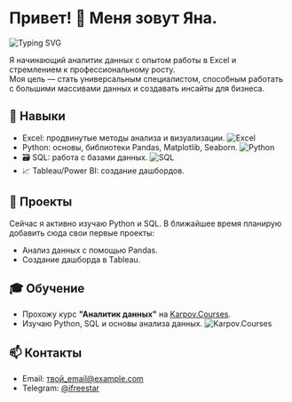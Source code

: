 # Привет! 👋 Меня зовут Яна.
![Typing SVG](https://readme-typing-svg.herokuapp.com/?lines=Аналитик+данных;Люблю+Excel+и+Python;Изучаю+SQL+и+Tableau)

Я начинающий аналитик данных с опытом работы в Excel и стремлением к профессиональному росту.  
Моя цель — стать универсальным специалистом, способным работать с большими массивами данных и создавать инсайты для бизнеса.

## 🚀 Навыки
- <i class="fas fa-chart-line"></i> Excel: продвинутые методы анализа и визуализации. ![Excel](https://img.shields.io/badge/Excel-Expert-green)
- <i class="fab fa-python"></i> Python: основы, библиотеки Pandas, Matplotlib, Seaborn. ![Python](https://img.shields.io/badge/Python-Beginner-yellow)
- 🗃️ SQL: работа с базами данных.  ![SQL](https://img.shields.io/badge/SQL-Intermediate-blue)
- 📈 Tableau/Power BI: создание дашбордов.

## 📂 Проекты
Сейчас я активно изучаю Python и SQL. В ближайшее время планирую добавить сюда свои первые проекты:
- Анализ данных с помощью Pandas.
- Создание дашборда в Tableau.

## 🎓 Обучение
- Прохожу курс **"Аналитик данных"** на [Karpov.Courses](https://karpov.courses/analytics).
- Изучаю Python, SQL и основы анализа данных.
![Karpov.Courses](https://img.shields.io/badge/Karpov.Courses-Аналитик_данных-blue)

 
## 📫 Контакты
- Email: твой_email@example.com
- Telegram: [@ifreestar](https://t.me/freestar)
